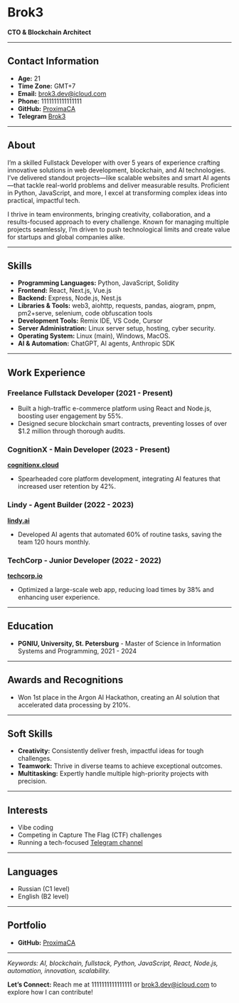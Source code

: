 #  Brok3
**CTO & Blockchain Architect**

---

## Contact Information
- **Age:** 21  
- **Time Zone:** GMT+7  
- **Email:** [brok3.dev@icloud.com](mailto:brok3.dev@icloud.com)  
- **Phone:** 1111111111111111  
- **GitHub:** [ProximaCA](https://github.com/ProximaCA)
- **Telegram** [Brok3](https://t.me/exhaustexe) 

---

## About
I’m a skilled Fullstack Developer with over 5 years of experience crafting innovative solutions in web development, blockchain, and AI technologies. I’ve delivered standout projects—like scalable websites and smart AI agents—that tackle real-world problems and deliver measurable results. Proficient in Python, JavaScript, and more, I excel at transforming complex ideas into practical, impactful tech.

I thrive in team environments, bringing creativity, collaboration, and a results-focused approach to every challenge. Known for managing multiple projects seamlessly, I’m driven to push technological limits and create value for startups and global companies alike.

---

## Skills
- **Programming Languages:** Python, JavaScript, Solidity
- **Frontend:** React, Next.js, Vue.js  
- **Backend:** Express, Node.js, Nest.js  
- **Libraries & Tools:** web3, aiohttp, requests, pandas, aiogram, pnpm, pm2+serve, selenium, code obfuscation tools 
- **Development Tools:** Remix IDE, VS Code, Cursor  
- **Server Administration:** Linux server setup, hosting, cyber security.
- **Operating System:** Linux (main), Windows, MacOS.
- **AI & Automation:** ChatGPT, AI agents, Anthropic SDK  

---

## Work Experience

### **Freelance Fullstack Developer** (2021 - Present)
- Built a high-traffic e-commerce platform using React and Node.js, boosting user engagement by 55%.  
- Designed secure blockchain smart contracts, preventing losses of over $1.2 million through thorough audits.  

### **CognitionX** - Main Developer (2023 - Present)  
[**cognitionx.cloud**](https://cognitionx.cloud)  
- Spearheaded core platform development, integrating AI features that increased user retention by 42%.  

### **Lindy** - Agent Builder (2022 - 2023)  
[**lindy.ai**](https://lindy.ai)  
- Developed AI agents that automated 60% of routine tasks, saving the team 120 hours monthly.  

### **TechCorp** - Junior Developer (2022 - 2022)  
[**techcorp.io**](https://techcorp.io)  
- Optimized a large-scale web app, reducing load times by 38% and enhancing user experience.  

---

## Education
- **PGNIU, University, St. Petersburg** - Master of Science in Information Systems and Programming, 2021 - 2024  

---

## Awards and Recognitions
- Won 1st place in the Argon AI Hackathon, creating an AI solution that accelerated data processing by 210%.  

---

## Soft Skills
- **Creativity:** Consistently deliver fresh, impactful ideas for tough challenges.  
- **Teamwork:** Thrive in diverse teams to achieve exceptional outcomes.  
- **Multitasking:** Expertly handle multiple high-priority projects with precision.  

---

## Interests
- Vibe coding  
- Competing in Capture The Flag (CTF) challenges  
- Running a tech-focused [Telegram channel](https://t.me/fuckitwebuild)  

---

## Languages
- Russian (C1 level)
- English (B2 level)  

---

## Portfolio
- **GitHub:** [ProximaCA](https://github.com/ProximaCA)  

---

*Keywords: AI, blockchain, fullstack, Python, JavaScript, React, Node.js, automation, innovation, scalability.*

**Let’s Connect:** Reach me at 1111111111111111 or [brok3.dev@icloud.com](mailto:brok3.dev@icloud.com) to explore how I can contribute!
